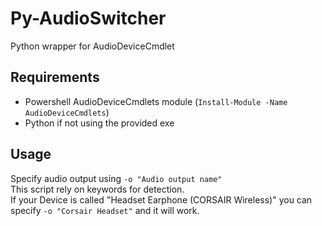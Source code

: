 # Py-AudioSwitcher 
Python wrapper for AudioDeviceCmdlet

## Requirements
- Powershell AudioDeviceCmdlets module (`Install-Module -Name AudioDeviceCmdlets`)
- Python if not using the provided exe

## Usage
Specify audio output using `-o "Audio output name"`<br/>
This script rely on keywords for detection.<br/>
If your Device is called "Headset Earphone (CORSAIR Wireless)" you can specify `-o "Corsair Headset"` and it will work.
